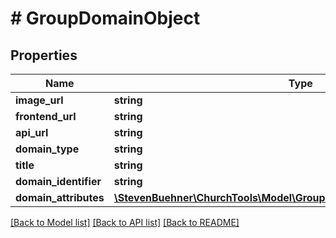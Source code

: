 # # GroupDomainObject

## Properties

Name | Type | Description | Notes
------------ | ------------- | ------------- | -------------
**image_url** | **string** |  | [optional]
**frontend_url** | **string** |  |
**api_url** | **string** |  |
**domain_type** | **string** |  | [optional]
**title** | **string** |  |
**domain_identifier** | **string** |  | [optional]
**domain_attributes** | [**\StevenBuehner\ChurchTools\Model\GroupDomainObject1DomainAttributes**](GroupDomainObject1DomainAttributes.md) |  | [optional]

[[Back to Model list]](../../README.md#models) [[Back to API list]](../../README.md#endpoints) [[Back to README]](../../README.md)
